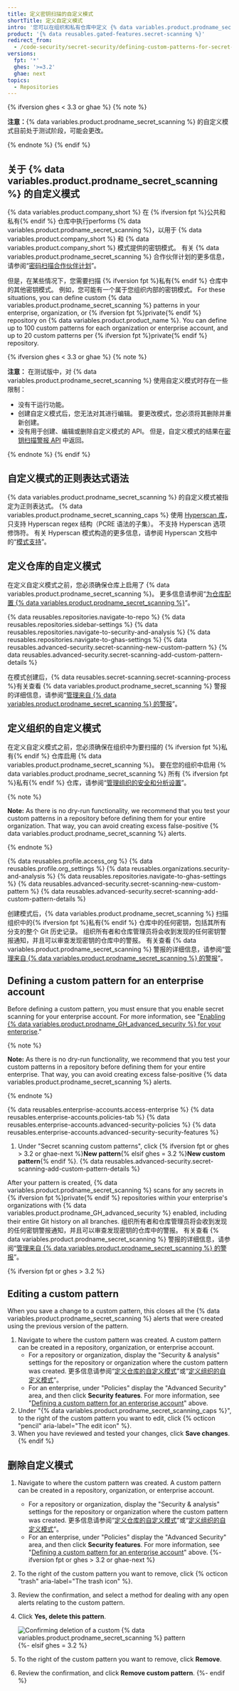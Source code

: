 ```yaml
---
title: 定义密钥扫描的自定义模式
shortTitle: 定义自定义模式
intro: '您可以在组织和私有仓库中定义 {% data variables.product.prodname_secret_scanning %} 的自定义模式。'
product: '{% data reusables.gated-features.secret-scanning %}'
redirect_from:
  - /code-security/secret-security/defining-custom-patterns-for-secret-scanning
versions:
  fpt: '*'
  ghes: '>=3.2'
  ghae: next
topics:
  - Repositories
---
```


{% ifversion ghes < 3.3 or ghae %}
{% note %}

**注意：**{% data variables.product.prodname_secret_scanning %} 的自定义模式目前处于测试阶段，可能会更改。

{% endnote %}
{% endif %}

## 关于 {% data variables.product.prodname_secret_scanning %} 的自定义模式

{% data variables.product.company_short %} 在 {% ifversion fpt %}公共和私有{% endif %} 仓库中执行performs {% data variables.product.prodname_secret_scanning %}，以用于 {% data variables.product.company_short %} 和 {% data variables.product.company_short %} 模式提供的密钥模式。 有关 {% data variables.product.prodname_secret_scanning %} 合作伙伴计划的更多信息，请参阅“<a href="/developers/overview/secret-scanning-partner-program" class="dotcom-only">密码扫描合作伙伴计划</a>”。

但是，在某些情况下，您需要扫描 {% ifversion fpt %}私有{% endif %} 仓库中的其他密钥模式。 例如，您可能有一个属于您组织内部的密钥模式。 For these situations, you can define custom {% data variables.product.prodname_secret_scanning %} patterns in your enterprise, organization, or {% ifversion fpt %}private{% endif %} repository on {% data variables.product.product_name %}. You can define up to 100 custom patterns for each organization or enterprise account, and up to 20 custom patterns per {% ifversion fpt %}private{% endif %} repository.

{% ifversion ghes < 3.3 or ghae %}
{% note %}

**注意：** 在测试版中，对 {% data variables.product.prodname_secret_scanning %} 使用自定义模式时存在一些限制：

* 没有干运行功能。
* 创建自定义模式后，您无法对其进行编辑。 要更改模式，您必须将其删除并重新创建。
* 没有用于创建、编辑或删除自定义模式的 API。 但是，自定义模式的结果在[密钥扫描警报 API](/rest/reference/secret-scanning) 中返回。

{% endnote %}
{% endif %}

## 自定义模式的正则表达式语法

{% data variables.product.prodname_secret_scanning %} 的自定义模式被指定为正则表达式。 {% data variables.product.prodname_secret_scanning_caps %} 使用 [Hyperscan 库](https://github.com/intel/hyperscan)，只支持 Hyperscan regex 结构（PCRE 语法的子集）。 不支持 Hyperscan 选项修饰符。  有关 Hyperscan 模式构造的更多信息，请参阅 Hyperscan 文档中的“[模式支持](http://intel.github.io/hyperscan/dev-reference/compilation.html#pattern-support)”。

## 定义仓库的自定义模式

在定义自定义模式之前，您必须确保仓库上启用了 {% data variables.product.prodname_secret_scanning %}。 更多信息请参阅“[为仓库配置 {% data variables.product.prodname_secret_scanning %}](/code-security/secret-security/configuring-secret-scanning-for-your-repositories)”。

{% data reusables.repositories.navigate-to-repo %}
{% data reusables.repositories.sidebar-settings %}
{% data reusables.repositories.navigate-to-security-and-analysis %}
{% data reusables.repositories.navigate-to-ghas-settings %}
{% data reusables.advanced-security.secret-scanning-new-custom-pattern %}
{% data reusables.advanced-security.secret-scanning-add-custom-pattern-details %}

在模式创建后，{% data reusables.secret-scanning.secret-scanning-process %}有关查看 {% data variables.product.prodname_secret_scanning %} 警报的详细信息，请参阅“[管理来自 {% data variables.product.prodname_secret_scanning %} 的警报](/code-security/secret-security/managing-alerts-from-secret-scanning)”。

## 定义组织的自定义模式

在定义自定义模式之前，您必须确保在组织中为要扫描的 {% ifversion fpt %}私有{% endif %} 仓库启用 {% data variables.product.prodname_secret_scanning %}。 要在您的组织中启用 {% data variables.product.prodname_secret_scanning %} 所有 {% ifversion fpt %}私有{% endif %} 仓库，请参阅“[管理组织的安全和分析设置](/organizations/keeping-your-organization-secure/managing-security-and-analysis-settings-for-your-organization)”。

{% note %}

**Note:** As there is no dry-run functionality, we recommend that you test your custom patterns in a repository before defining them for your entire organization. That way, you can avoid creating excess false-positive {% data variables.product.prodname_secret_scanning %} alerts.

{% endnote %}

{% data reusables.profile.access_org %}
{% data reusables.profile.org_settings %}
{% data reusables.organizations.security-and-analysis %}
{% data reusables.repositories.navigate-to-ghas-settings %}
{% data reusables.advanced-security.secret-scanning-new-custom-pattern %}
{% data reusables.advanced-security.secret-scanning-add-custom-pattern-details %}

创建模式后，{% data variables.product.prodname_secret_scanning %} 扫描组织中的{% ifversion fpt %}私有{% endif %} 仓库中的任何密钥，包括其所有分支的整个 Git 历史记录。 组织所有者和仓库管理员将会收到发现的任何密钥警报通知，并且可以审查发现密钥的仓库中的警报。 有关查看 {% data variables.product.prodname_secret_scanning %} 警报的详细信息，请参阅“[管理来自 {% data variables.product.prodname_secret_scanning %} 的警报](/code-security/secret-security/managing-alerts-from-secret-scanning)”。

## Defining a custom pattern for an enterprise account

Before defining a custom pattern, you must ensure that you enable secret scanning for your enterprise account. For more information, see "[Enabling {% data variables.product.prodname_GH_advanced_security %} for your enterprise](/admin/advanced-security/enabling-github-advanced-security-for-your-enterprise)."

{% note %}

**Note:** As there is no dry-run functionality, we recommend that you test your custom patterns in a repository before defining them for your entire enterprise. That way, you can avoid creating excess false-positive {% data variables.product.prodname_secret_scanning %} alerts.

{% endnote %}

{% data reusables.enterprise-accounts.access-enterprise %}
{% data reusables.enterprise-accounts.policies-tab %}
{% data reusables.enterprise-accounts.advanced-security-policies %}
{% data reusables.enterprise-accounts.advanced-security-security-features %}
1. Under "Secret scanning custom patterns", click {% ifversion fpt or ghes > 3.2 or ghae-next %}**New pattern**{% elsif ghes = 3.2 %}**New custom pattern**{% endif %}.
{% data reusables.advanced-security.secret-scanning-add-custom-pattern-details %}

After your pattern is created, {% data variables.product.prodname_secret_scanning %} scans for any secrets in {% ifversion fpt %}private{% endif %} repositories within your enterprise's organizations with {% data variables.product.prodname_GH_advanced_security %} enabled, including their entire Git history on all branches. 组织所有者和仓库管理员将会收到发现的任何密钥警报通知，并且可以审查发现密钥的仓库中的警报。 有关查看 {% data variables.product.prodname_secret_scanning %} 警报的详细信息，请参阅“[管理来自 {% data variables.product.prodname_secret_scanning %} 的警报](/code-security/secret-security/managing-alerts-from-secret-scanning)”。

{% ifversion fpt or ghes > 3.2 %}
## Editing a custom pattern

When you save a change to a custom pattern, this closes all the {% data variables.product.prodname_secret_scanning %} alerts that were created using the previous version of the pattern.
1. Navigate to where the custom pattern was created. A custom pattern can be created in a repository, organization, or enterprise account.
   * For a repository or organization, display the "Security & analysis" settings for the repository or organization where the custom pattern was created. 更多信息请参阅“[定义仓库的自定义模式](#defining-a-custom-pattern-for-a-repository)”或“[定义组织的自定义模式](#defining-a-custom-pattern-for-an-organization)”。
   * For an enterprise, under "Policies" display the "Advanced Security" area, and then click **Security features**. For more information, see "[Defining a custom pattern for an enterprise account](#defining-a-custom-pattern-for-an-enterprise-account)" above.
2. Under "{% data variables.product.prodname_secret_scanning_caps %}", to the right of the custom pattern you want to edit, click {% octicon "pencil" aria-label="The edit icon" %}.
3. When you have reviewed and tested your changes, click **Save changes**.
{% endif %}

## 删除自定义模式

1. Navigate to where the custom pattern was created. A custom pattern can be created in a repository, organization, or enterprise account.

   * For a repository or organization, display the "Security & analysis" settings for the repository or organization where the custom pattern was created. 更多信息请参阅“[定义仓库的自定义模式](#defining-a-custom-pattern-for-a-repository)”或“[定义组织的自定义模式](#defining-a-custom-pattern-for-an-organization)”。
   * For an enterprise, under "Policies" display the "Advanced Security" area, and then click **Security features**.  For more information, see "[Defining a custom pattern for an enterprise account](#defining-a-custom-pattern-for-an-enterprise-account)" above.
{%- ifversion fpt or ghes > 3.2 or ghae-next %}
1. To the right of the custom pattern you want to remove, click {% octicon "trash" aria-label="The trash icon" %}.
1. Review the confirmation, and select a method for dealing with any open alerts relating to the custom pattern.
1. Click **Yes, delete this pattern**.

   ![Confirming deletion of a custom {% data variables.product.prodname_secret_scanning %} pattern ](/assets/images/help/repository/secret-scanning-confirm-deletion-custom-pattern.png)
{%- elsif ghes = 3.2 %}
1. To the right of the custom pattern you want to remove, click **Remove**.
1. Review the confirmation, and click **Remove custom pattern**.
{%- endif %}
